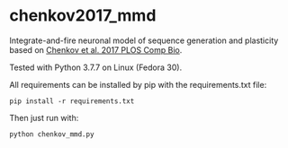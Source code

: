 # chenkov2017_mmd
Integrate-and-fire neuronal model of sequence generation and plasticity based on [Chenkov et al. 2017 PLOS Comp Bio](https://journals.plos.org/ploscompbiol/article?id=10.1371/journal.pcbi.1005359).

Tested with Python 3.7.7 on Linux (Fedora 30).

All requirements can be installed by pip with the requirements.txt file:

`pip install -r requirements.txt`

Then just run with:

`python chenkov_mmd.py`


